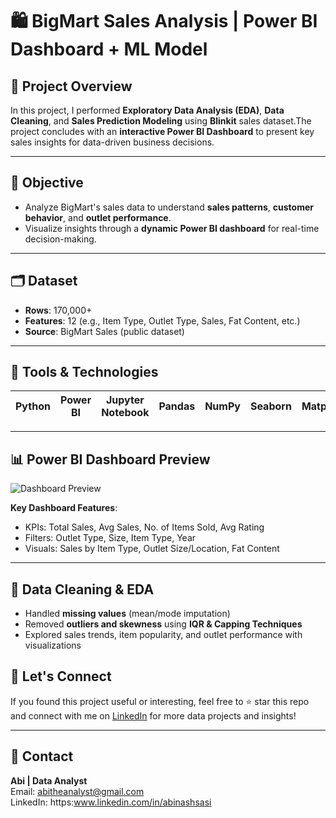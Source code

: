 # 🛍️ BigMart Sales Analysis | Power BI Dashboard + ML Model

## 📌 Project Overview
In this project, I performed **Exploratory Data Analysis (EDA)**, **Data Cleaning**, and **Sales Prediction Modeling** using **Blinkit** sales dataset.The project concludes with an **interactive Power BI Dashboard** to present key sales insights for data-driven business decisions.

---

## 💼 Objective
- Analyze BigMart's sales data to understand **sales patterns**, **customer behavior**, and **outlet performance**.
- Visualize insights through a **dynamic Power BI dashboard** for real-time decision-making.

---

## 🗂️ Dataset
- **Rows**: 170,000+  
- **Features**: 12 (e.g., Item Type, Outlet Type, Sales, Fat Content, etc.)  
- **Source**: BigMart Sales (public dataset)

---

## 🔧 Tools & Technologies
| Python | Power BI | Jupyter Notebook | Pandas | NumPy | Seaborn | Matplotlib |
|--------|----------|------------------|--------|-------|---------|------------|

---

## 📊 Power BI Dashboard Preview
![Dashboard Preview](./path_to_dashboard_image_or_screenshot.png)

**Key Dashboard Features**:
- KPIs: Total Sales, Avg Sales, No. of Items Sold, Avg Rating  
- Filters: Outlet Type, Size, Item Type, Year  
- Visuals: Sales by Item Type, Outlet Size/Location, Fat Content  

---

## 🧹 Data Cleaning & EDA
- Handled **missing values** (mean/mode imputation)  
- Removed **outliers and skewness** using **IQR & Capping Techniques** 
- Explored sales trends, item popularity, and outlet performance with visualizations


## 🙌 Let's Connect
If you found this project useful or interesting, feel free to ⭐ star this repo and connect with me on [LinkedIn](https://www.linkedin.com/in/YOUR-LINKEDIN-HERE/) for more data projects and insights!

---

## 📌 Contact
**Abi | Data Analyst**  
Email: abitheanalyst@gmail.com  
LinkedIn: https:www.linkedin.com/in/abinashsasi
